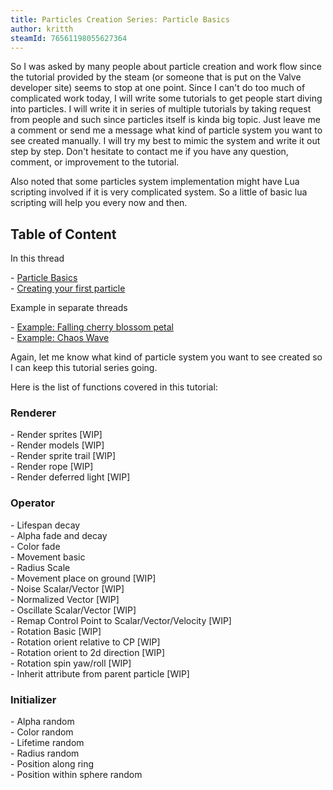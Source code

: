 ```yaml
---
title: Particles Creation Series: Particle Basics
author: kritth
steamId: 76561198055627364
---
```


<p>
So I was asked by many people about particle creation and work flow since the tutorial provided by the steam (or someone that is put on the Valve developer site) seems to stop at one point. Since I can't do too much of complicated work today, I will write some tutorials to get people start diving into particles. I will write it in series of multiple tutorials by taking request from people and such since particles itself is kinda big topic. Just leave me a comment or send me a message what kind of particle system you want to see created manually. I will try my best to mimic the system and write it out step by step. Don't hesitate to contact me if you have any question, comment, or improvement to the tutorial.
</p>
<p>
Also noted that some particles system implementation might have Lua scripting involved if it is very complicated system. So a little of basic lua scripting will help you every now and then.
</p>
<h2>Table of Content</h2>
<p>In this thread</p>
- <a href="#particle_basics">Particle Basics</a><br>
- <a href="#first_particle">Creating your first particle</a>
<p>Example in separate threads</p>
- <a href="/articles/particles-creation-series-falling-cherry-blossom-petal-for-spring-mood">Example: Falling cherry blossom petal</a><br>
- <a href="/articles/particles-creation-series-chaos-wave">Example: Chaos Wave</a>
<p>
Again, let me know what kind of particle system you want to see created so I can keep this tutorial series going.
</p>
<p>
Here is the list of functions covered in this tutorial:
</p>
<h3>Renderer</h3>
- Render sprites [WIP]<br>
- Render models [WIP]<br>
- Render sprite trail [WIP]<br>
- Render rope [WIP]<br>
- Render deferred light [WIP]<br>
<h3>Operator</h3>
- Lifespan decay<br>
- Alpha fade and decay<br>
- Color fade<br>
- Movement basic<br>
- Radius Scale<br>
- Movement place on ground [WIP]<br>
- Noise Scalar/Vector [WIP]<br>
- Normalized Vector [WIP]<br>
- Oscillate Scalar/Vector [WIP]<br>
- Remap Control Point to Scalar/Vector/Velocity [WIP]<br>
- Rotation Basic [WIP]<br>
- Rotation orient relative to CP [WIP]<br>
- Rotation orient to 2d direction [WIP]<br>
- Rotation spin yaw/roll [WIP]<br>
- Inherit attribute from parent particle [WIP]<br>
<h3>Initializer</h3>
- Alpha random<br>
- Color random<br>
- Lifetime random<br>
- Radius random<br>
- Position along ring<br>
- Position within sphere random<br>